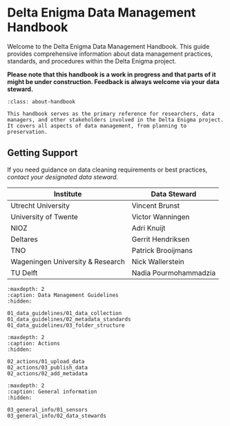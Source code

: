 # Delta Enigma Data Management Handbook

Welcome to the Delta Enigma Data Management Handbook. This guide provides comprehensive information about data management practices, standards, and procedures within the Delta Enigma project.

**Please note that this handbook is a work in progress and that parts of it might be under construction. Feedback is always welcome via your data steward.**

```{admonition} About This Handbook
:class: about-handbook

This handbook serves as the primary reference for researchers, data managers, and other stakeholders involved in the Delta Enigma project. It covers all aspects of data management, from planning to preservation.
```

Getting Support
-------------

If you need guidance on data cleaning requirements or best practices, *contact your designated data steward.*

| Institute | Data Steward |
|-----------|--------------|
| Utrecht University | Vincent Brunst |
| University of Twente | Victor Wanningen |
| NIOZ | Adri Knuijt |
| Deltares | Gerrit Hendriksen |
| TNO | Patrick Brooijmans |
| Wageningen University & Research | Nick Wallerstein |
| TU Delft | Nadia Pourmohammadzia |

```{toctree}
:maxdepth: 2
:caption: Data Management Guidelines
:hidden:

01_data_guidelines/01_data_collection
01_data_guidelines/02_metadata_standards
01_data_guidelines/03_folder_structure
```
```{toctree}
:maxdepth: 2
:caption: Actions
:hidden:

02_actions/01_upload_data
02_actions/03_publish_data
02_actions/02_add_metadata

```
```{toctree}
:maxdepth: 2
:caption: General information
:hidden:

03_general_info/01_sensors
03_general_info/02_data_stewards
```